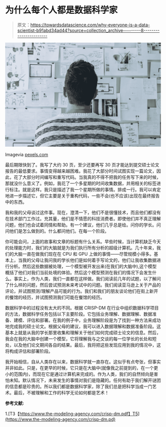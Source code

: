 # 为什么每个人都是数据科学家

> 原文：<https://towardsdatascience.com/why-everyone-is-a-data-scientist-b91abd34ad44?source=collection_archive---------8----------------------->

![](img/5351184f2d8619c0f2ecd75c24fb6d34.png)

Imagevia [pexels.com](https://www.pexels.com/photo/man-wearing-black-and-white-stripe-shirt-looking-at-white-printer-papers-on-the-wall-212286/)

最后期限快到了。我写了大约 30 页，至少还要再写 30 页才能达到提交硕士论文报告的最低要求。事情变得越来越困难。我花了大部分时间试图实现一篇论文，因此，花了大部分时间编写和重写代码。当我真的不得不把我的任务写下来的时候，那就没什么意义了。例如，我花了一个多星期的时间收集数据，并用相关的标签进行标注。就是这样。我只是描述了我一个星期所做的事情。排成一行。我可以肯定地进一步描述它，但它主要是关于重构代码，一些不会(也不应该)出现在最终报告中的东西。

我和我的父母谈过这件事。现在，澄清一下，他们不是很懂技术，而且他们都没有在技术部门工作过。充其量，他们是不情愿的科技消费者。即使他们并不真正理解问题，他们也会试着同情和帮助。有一个建议，他们几乎总是给。问你的学长。问问他们是怎么做到的。什么都问他们。在每一个阶段。

你可能会问，上面的故事和文章的标题有什么关系。早些时候，当计算机缺乏今天的处理能力时，我们的大脑就是为我们执行所有分析的超级计算机。几十年来，我们的大脑一直在做我们现在在 CPU 和 GPU 上做的事情——尽管规模小得多。基本上，当我的父母让我问我的学长他们是如何着手写论文的，他们让我收集数据进行分析。然后这些数据被处理，一个模型被开发出来(在我们的大脑中),这个模型概括了他们对我们当前处境的体验。然后这个模型预测在我们的情况下会发生什么。事实上，作为人类，我们一直都在这样做。我们阅读前几年的试题，以了解问了什么样的问题，然后尝试预测未来考试中的问题。我们阅读亚马逊上关于产品的评论，并试图预测/理解产品可能的行为。我们和我们的朋友谈论他们在街上新开的餐馆的经历，并试图预测我们可能在餐馆的经历。

数据科学中的过程没有太大的不同。根据 CRISP-DM 在行业中组织数据科学项目的方法，数据科学任务包括以下主要阶段。它包括业务理解、数据理解、数据准备、建模、评估和部署。在我的例子中，业务理解阶段是为了找到一种方法来成功地完成我的硕士论文。根据父母的建议，我可以进入数据理解和数据准备阶段。这基本上就是从我的学长那里收集和理解关于他们如何完成硕士论文的信息。然后，我会在我的大脑中创建一个模型，它将理解我与之交谈的每一位学长的长处和短处，以及他们论文期间各自的结果。最后，我将把这些发现应用到我的情况中，这将构成评估和部署阶段。

我开始相信，自从人类存在以来，数据科学就一直存在。这似乎有点夸张，但事实并非如此。只是，在更早的时候，它只是在大脑中(就像我之前提到的，在一个更小的范围内)，而现在它是通过计算机来完成的。作为人类，我们的自然倾向是害怕未知。默认情况下，未来发生的事情对我们是隐藏的。任何有助于我们解开谜团的信息都是珍贵的。所以我们都是数据科学家，除了我们总是把科学当成一门艺术。最后，不被理解和工作的科学无论如何都是艺术！

**参考文献:**

1.[T3【https://www.the-modeling-agency.com/crisp-dm.pdf】T5](https://www.the-modeling-agency.com/crisp-dm.pd)
